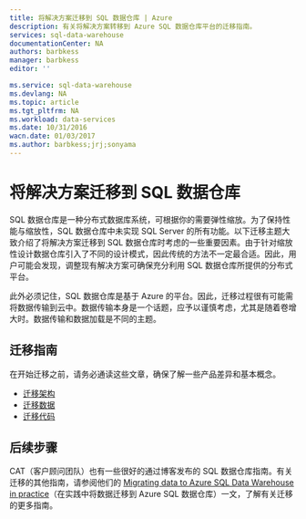 ```yaml
---
title: 将解决方案迁移到 SQL 数据仓库 | Azure
description: 有关将解决方案转移到 Azure SQL 数据仓库平台的迁移指南。
services: sql-data-warehouse
documentationCenter: NA
authors: barbkess
manager: barbkess
editor: ''

ms.service: sql-data-warehouse
ms.devlang: NA
ms.topic: article
ms.tgt_pltfrm: NA
ms.workload: data-services
ms.date: 10/31/2016
wacn.date: 01/03/2017
ms.author: barbkess;jrj;sonyama
---
```


# 将解决方案迁移到 SQL 数据仓库
SQL 数据仓库是一种分布式数据库系统，可根据你的需要弹性缩放。为了保持性能与缩放性，SQL 数据仓库中未实现 SQL Server 的所有功能。以下迁移主题大致介绍了将解决方案迁移到 SQL 数据仓库时考虑的一些重要因素。由于针对缩放性设计数据仓库引入了不同的设计模式，因此传统的方法不一定最合适。因此，用户可能会发现，调整现有解决方案可确保充分利用 SQL 数据仓库所提供的分布式平台。

此外必须记住，SQL 数据仓库是基于 Azure 的平台。因此，迁移过程很有可能需将数据传输到云中。数据传输本身是一个话题，应予以谨慎考虑，尤其是随着卷增大时。数据传输和数据加载是不同的主题。

## 迁移指南
在开始迁移之前，请务必通读这些文章，确保了解一些产品差异和基本概念。

- [迁移架构][]
- [迁移数据][]
- [迁移代码][]

## 后续步骤

CAT（客户顾问团队）也有一些很好的通过博客发布的 SQL 数据仓库指南。有关迁移的其他指南，请参阅他们的 [Migrating data to Azure SQL Data Warehouse in practice][]（在实践中将数据迁移到 Azure SQL 数据仓库）一文，了解有关迁移的更多指南。

<!--Image references-->

<!--Article references-->
[迁移架构]: ./sql-data-warehouse-migrate-schema.md
[迁移数据]: ./sql-data-warehouse-migrate-data.md
[迁移代码]: ./sql-data-warehouse-migrate-code.md

<!--MSDN references-->

<!--Other Web references-->
[Migrating data to Azure SQL Data Warehouse in practice]: https://blogs.msdn.microsoft.com/sqlcat/2016/08/18/migrating-data-to-azure-sql-data-warehouse-in-practice/

<!---HONumber=Mooncake_Quality_Review_1230_2016-->